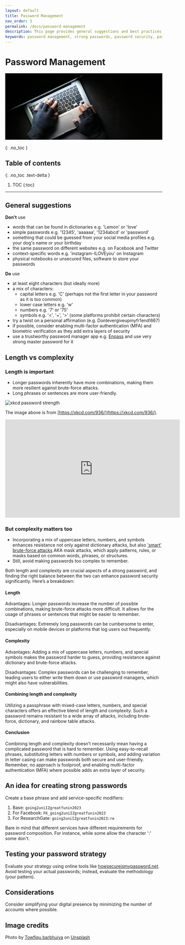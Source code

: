 ```yaml
---
layout: default
title: Password Management
nav_order: 3
permalink: /docs/password-management
description: This page provides general suggestions and best practices for password management, including tips for creating strong passwords and using trustworthy password manager apps.
keywords: password management, strong passwords, password security, password complexity, password length, password manager
---
```


# Password Management

![Photo of hands in gloves on the keyboard of a laptop.](../assets/img/password-management.jpg)


{: .no_toc }

## Table of contents
{: .no_toc .text-delta }

1. TOC
{:toc}

---

## General suggestions

**Don't** use

- words that can be found in dictionaries e.g. 'Lemon' or 'love'
- simple passwords e.g. '12345', 'aaaaaa', '1234abcd' or 'password'
- something that could be guessed from your social media profiles e.g. your dog's name or your birthday
- the same password on different websites e.g. on Facebook and Twitter
- context-specific words e.g. 'instagram-ILOVEyou' on Instagram
- physical notebooks or unsecured files, software to store your passwords

**Do** use

- at least eight characters (but ideally more)
- a mix of characters: 
  - capital letters e.g. 'C' (perhaps not the first letter in your password as it is too common)
  - lower case letters e.g. 'w'
  - numbers e.g. '7' or '75'
  - symbols e.g. '<', '+', '>' (some platforms prohibit certain characters)
- try a twist on a personal affirmation (e.g. Dontevergiveupmyfr1end!667)
- if possible, consider enabling multi-factor authentication (MFA) and biometric verification as they add extra layers of security 
- use a trustworthy password manager app e.g. [Enpass](https://www.enpass.io/) and use very strong master password for it

## Length vs complexity
### Length is important
- Longer passwords inherently have more combinations, making them more resilient against brute-force attacks.
- Long phrases or sentences are more user-friendly.
  
![xkcd password strength](https://imgs.xkcd.com/comics/password_strength.png)

The image above is from [https://xkcd.com/936/](https://xkcd.com/936/).

<div class="responsive-iframe">
  <iframe width="560" height="315" src="https://www.youtube.com/embed/k_9suKBtIOQ?si=T3ZYLQ--Z--AVugf" title="YouTube video player" frameborder="0" allow="accelerometer; autoplay; clipboard-write; encrypted-media; gyroscope; picture-in-picture; web-share" allowfullscreen></iframe>
  </div>

### But complexity matters too
- Incorporating a mix of uppercase letters, numbers, and symbols enhances resistance not only against dictionary attacks, but also ['smart' brute-force attacks](https://www.splunk.com/en_us/blog/learn/brute-force-attacks.html) AKA mask attacks, which apply patterns, rules, or masks based on common words, phrases, or structures. 
- Still, avoid making passwords too complex to remember.

Both length and complexity are crucial aspects of a strong password, and finding the right balance between the two can enhance password security significantly. Here’s a breakdown:

#### Length
Advantages: Longer passwords increase the number of possible combinations, making brute-force attacks more difficult. It allows for the usage of phrases or sentences that might be easier to remember.
    
Disadvantages: Extremely long passwords can be cumbersome to enter, especially on mobile devices or platforms that log users out frequently.

#### Complexity
Advantages: Adding a mix of uppercase letters, numbers, and special symbols makes the password harder to guess, providing resistance against dictionary and brute-force attacks.

Disadvantages: Complex passwords can be challenging to remember, leading users to either write them down or use password managers, which might also have vulnerabilities.

#### Combining length and complexity
Utilizing a passphrase with mixed-case letters, numbers, and special characters offers an effective blend of length and complexity. Such a password remains resistant to a wide array of attacks, including brute-force, dictionary, and rainbow table attacks.

#### Conclusion
Combining length and complexity doesn’t necessarily mean having a complicated password that is hard to remember. Using easy-to-recall phrases, substituting letters with numbers or symbols, and adding variation in letter casing can make passwords both secure and user-friendly. Remember, no approach is foolproof, and enabling multi-factor authentication (MFA) where possible adds an extra layer of security.

## An idea for creating strong passwords
Create a base phrase and add service-specific modifiers:

1. Base: `going2uniIZgreatfunin2023`
2. For Facebook: `FK_going2uniIZgreatfunin2023`
3. For ResearchGate: `going2uniIZgreatfunin2023:re`

Bare in mind that different services have different requirements for password composition. For instance, while some allow the character ':' some don't. 

## Testing your password strategy
Evaluate your strategy using online tools like [howsecureismypassword.net](https://howsecureismypassword.net/). Avoid testing your actual passwords; instead, evaluate the methodology (your pattern).

## Considerations
Consider simplifying your digital presence by minimizing the number of accounts where possible.

## Image credits
Photo by <a href="https://unsplash.com/@towfiqu999999?utm_content=creditCopyText&utm_medium=referral&utm_source=unsplash">Towfiqu barbhuiya</a> on <a href="https://unsplash.com/photos/person-in-black-long-sleeve-shirt-using-macbook-pro-em5w9_xj3uU?utm_content=creditCopyText&utm_medium=referral&utm_source=unsplash">Unsplash</a>
  